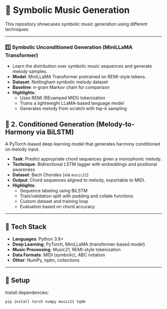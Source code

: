 # 🎵 Symbolic Music Generation 

This repository showcases symbolic music generation using different techniques:

---

### 1️⃣ Symbolic Unconditioned Generation (MiniLLaMA Transformer)

- Learn the distribution over symbolic music sequences and generate melody samples.
- **Model**: MiniLLaMA Transformer pretrained on REMI-style tokens.
- **Dataset**: Nottingham symbolic melody dataset
- **Baseline**: n-gram Markov chain for comparison
- **Highlights**:
  - Uses REMI (REvamped MIDI) tokenization
  - Trains a lightweight LLaMA-based language model
  - Generates melody from scratch with top-k sampling


## 🔹 2. Conditioned Generation (Melody-to-Harmony via BiLSTM)

A PyTorch-based deep learning model that generates harmony conditioned on melody input.

- **Task**: Predict appropriate chord sequences given a monophonic melody.
- **Technique**: Bidirectional LSTM tagger with embeddings and positional awareness
- **Dataset**: Bach Chorales (via `music21`)
- **Output**: Chord sequences aligned to melody, exportable to MIDI.
- **Highlights**:
  - Sequence labeling using BiLSTM
  - Train/validation split with padding and collate functions
  - Custom dataset and training loop
  - Evaluation based on chord accuracy


---

## 🧰 Tech Stack

- **Languages**: Python 3.8+
- **Deep Learning**: PyTorch, MiniLLaMA (transformer-based model)
- **Music Processing**: Music21, REMI-style tokenization
- **Data Formats**: MIDI (symbolic), ABC notation
- **Other**: NumPy, tqdm, collections


---


## 🧪 Setup

Install dependencies:

```bash
pip install torch numpy music21 tqdm

